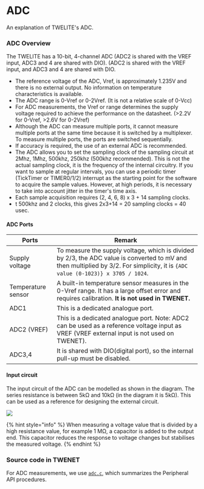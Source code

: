 # ADC

An explanation of TWELITE's ADC.

### ADC Overview

The TWELITE has a 10-bit, 4-channel ADC (ADC2 is shared with the VREF input, ADC3 and 4 are shared with DIO). (ADC2 is shared with the VREF input, and ADC3 and 4 are shared with DIO.



* The reference voltage of the ADC, Vref, is approximately 1.235V and there is no external output. No information on temperature characteristics is available.
* The ADC range is 0-Vref or 0-2Vref. (It is not a relative scale of 0-Vcc)
* For ADC measurements, the Vref or range determines the supply voltage required to achieve the performance on the datasheet. (>2.2V for 0-Vref, >2.6V for 0-2Vref)
* Although the ADC can measure multiple ports, it cannot measure multiple ports at the same time because it is switched by a multiplexer. To measure multiple ports, the ports are switched sequentially.
* If accuracy is required, the use of an external ADC is recommended.
* The ADC allows you to set the sampling clock of the sampling circuit at 2Mhz, 1Mhz, 500khz, 250khz (500khz recommended). This is not the actual sampling clock, it is the frequency of the internal circuitry. If you want to sample at regular intervals, you can use a periodic timer (TickTimer or TIMER0/1/2) interrupt as the starting point for the software to acquire the sample values. However, at high periods, it is necessary to take into account jitter in the timer's time axis.
* Each sample acquisition requires (2, 4, 6, 8) x 3 + 14 sampling clocks.
* t 500khz and 2 clocks, this gives 2x3+14 = 20 sampling clocks = 40 usec.



#### ADC Ports

| Ports              | Remark                                                                                                                                                                           |
| ------------------ | -------------------------------------------------------------------------------------------------------------------------------------------------------------------------------- |
| Supply voltage     | To measure the supply voltage, which is divided by 2/3, the ADC value is converted to mV and then multiplied by 3/2. For simplicity, it is `{ADC value (0-1023)} x 3705 / 1024`. |
| Temperature sensor | A built-in temperature sensor measures in the 0-Vref range. It has a large offset error and requires calibration. **It is not used in TWENET.**                                  |
| ADC1               | This is a dedicated analogue port.                                                                                                                                               |
| ADC2 (VREF)        | This is a dedicated analogue port. Note: ADC2 can be used as a reference voltage input as VREF (VREF external input is not used on TWENET).                                      |
| ADC3,4             | It is shared with DIO(digital port), so the internal pull-up must be disabled.                                                                                                   |



#### Input circuit

The input circuit of the ADC can be modelled as shown in the diagram. The series resistance is between 5kΩ and 10kΩ (in the diagram it is 5kΩ). This can be used as a reference for designing the external circuit.

![](https://mono-wireless.com/jp/tech/assets/programmig/ADC_input.png)

{% hint style="info" %}
When measuring a voltage value that is divided by a high resistance value, for example 1 MΩ, a capacitor is added to the output end. This capacitor reduces the response to voltage changes but stabilises the measured voltage.
{% endhint %}

### Source code in TWENET

For ADC measurements, we use [`adc.c`](adc.c.md), which summarizes the Peripheral API procedures.



